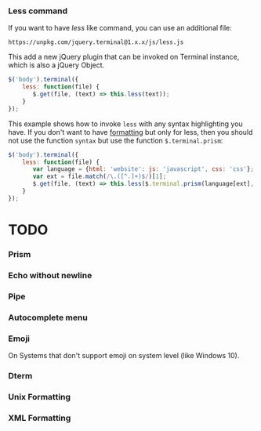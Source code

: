### Less command

If you want to have *less* like command, you can use an additional file:

```
https://unpkg.com/jquery.terminal@1.x.x/js/less.js
```

This add a new jQuery plugin that can be invoked on Terminal instance, which is also a jQuery Object.

```javascript
$('body').terminal({
    less: function(file) {
       $.get(file, (text) => this.less(text));
    }
});
```

This example shows how to invoke `less` with any syntax highlighting you have. If you don't want to have [formatting](/jcubic/jquery.terminal/wiki/Formatting-and-Syntax-Highlighting) but only for less, then you should not use the function `syntax` but use the function `$.terminal.prism`:

```javascript
$('body').terminal({
    less: function(file) {
       var language = {html: 'website': js: 'javascript', css: 'css'};
       var ext = file.match(/\.([^.]+)$/)[1];
       $.get(file, (text) => this.less($.terminal.prism(language[ext], text)));
    }
});
```

# TODO

### Prism
### Echo without newline
### Pipe
### Autocomplete menu
### Emoji

On Systems that don't support emoji on system level (like Windows 10).

### Dterm
### Unix Formatting
### XML Formatting
